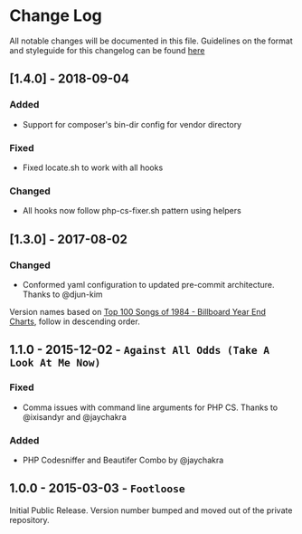 # Change Log

All notable changes will be documented in this file. Guidelines on the format and styleguide for this changelog can be found [here](http://keepachangelog.com/)

##  [1.4.0] - 2018-09-04

### Added

* Support for composer's bin-dir config for vendor directory

### Fixed

* Fixed locate.sh to work with all hooks

### Changed

* All hooks now follow php-cs-fixer.sh pattern using helpers

##  [1.3.0] - 2017-08-02

### Changed

* Conformed yaml configuration to updated pre-commit architecture. Thanks to @djun-kim

Version names based on [Top 100 Songs of 1984 - Billboard Year End Charts](http://www.bobborst.com/popculture/top-100-songs-of-the-year/?year=1984), follow in descending order.

## 1.1.0 - 2015-12-02 - `Against All Odds (Take A Look At Me Now)`

### Fixed

* Comma issues with command line arguments for PHP CS. Thanks to @ixisandyr and @jaychakra

### Added

* PHP Codesniffer and Beautifer Combo by @jaychakra

## 1.0.0 - 2015-03-03 - `Footloose`

Initial Public Release. Version number bumped and moved out of the private repository.
